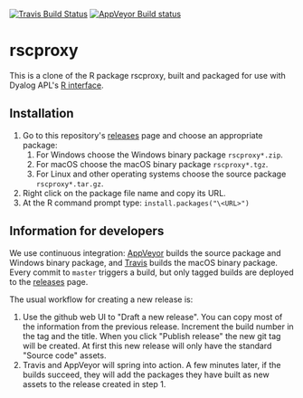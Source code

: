 [![Travis Build Status](https://travis-ci.org/jayfoad/rscproxy.svg?branch=master)](https://travis-ci.org/jayfoad/rscproxy)
[![AppVeyor Build status](https://ci.appveyor.com/api/projects/status/github/jayfoad/rscproxy?branch=master&svg=true)](https://ci.appveyor.com/project/jayfoad/rscproxy)

# rscproxy

This is a clone of the R package rscproxy, built and packaged for use with Dyalog APL's [R interface](http://docs.dyalog.com/17.0/R%20Interface%20Guide.pdf).

## Installation

1. Go to this repository's [releases](https://github.com/jayfoad/rscproxy/releases/latest) page and choose an appropriate package:
   1. For Windows choose the Windows binary package `rscproxy*.zip`.
   2. For macOS choose the macOS binary package `rscproxy*.tgz`.
   3. For Linux and other operating systems choose the source package `rscproxy*.tar.gz`.
2. Right click on the package file name and copy its URL.
3. At the R command prompt type: `install.packages("\<URL>")`

## Information for developers

We use continuous integration: [AppVeyor](https://www.appveyor.com/) builds the source package and Windows binary package, and [Travis](https://travis-ci.org/) builds the macOS binary package. Every commit to `master` triggers a build, but only tagged builds are deployed to the [releases](https://github.com/jayfoad/rscproxy/releases/latest) page.

The usual workflow for creating a new release is:
1. Use the github web UI to "Draft a new release". You can copy most of the information from the previous release. Increment the build number in the tag and the title. When you click "Publish release" the new git tag will be created. At first this new release will only have the standard "Source code" assets.
2. Travis and AppVeyor will spring into action. A few minutes later, if the builds succeed, they will add the packages they have built as new assets to the release created in step 1.
